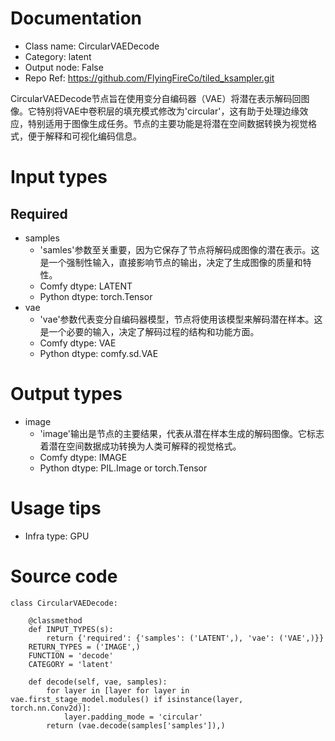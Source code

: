 # Documentation
- Class name: CircularVAEDecode
- Category: latent
- Output node: False
- Repo Ref: https://github.com/FlyingFireCo/tiled_ksampler.git

CircularVAEDecode节点旨在使用变分自编码器（VAE）将潜在表示解码回图像。它特别将VAE中卷积层的填充模式修改为'circular'，这有助于处理边缘效应，特别适用于图像生成任务。节点的主要功能是将潜在空间数据转换为视觉格式，便于解释和可视化编码信息。

# Input types
## Required
- samples
    - 'samles'参数至关重要，因为它保存了节点将解码成图像的潜在表示。这是一个强制性输入，直接影响节点的输出，决定了生成图像的质量和特性。
    - Comfy dtype: LATENT
    - Python dtype: torch.Tensor
- vae
    - 'vae'参数代表变分自编码器模型，节点将使用该模型来解码潜在样本。这是一个必要的输入，决定了解码过程的结构和功能方面。
    - Comfy dtype: VAE
    - Python dtype: comfy.sd.VAE

# Output types
- image
    - 'image'输出是节点的主要结果，代表从潜在样本生成的解码图像。它标志着潜在空间数据成功转换为人类可解释的视觉格式。
    - Comfy dtype: IMAGE
    - Python dtype: PIL.Image or torch.Tensor

# Usage tips
- Infra type: GPU

# Source code
```
class CircularVAEDecode:

    @classmethod
    def INPUT_TYPES(s):
        return {'required': {'samples': ('LATENT',), 'vae': ('VAE',)}}
    RETURN_TYPES = ('IMAGE',)
    FUNCTION = 'decode'
    CATEGORY = 'latent'

    def decode(self, vae, samples):
        for layer in [layer for layer in vae.first_stage_model.modules() if isinstance(layer, torch.nn.Conv2d)]:
            layer.padding_mode = 'circular'
        return (vae.decode(samples['samples']),)
```
